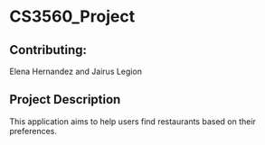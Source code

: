 # CS3560_Project

## Contributing:
Elena Hernandez and Jairus Legion

## Project Description
This application aims to help users find restaurants based on their preferences.
